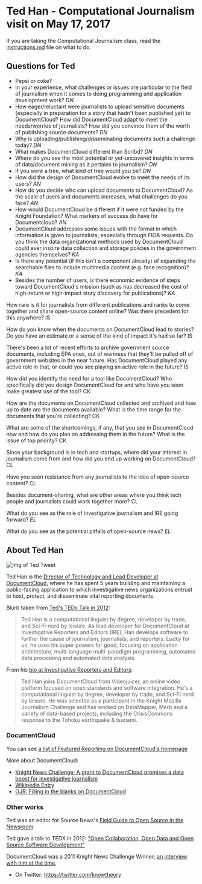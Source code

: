 # Ted Han - Computational Journalism visit on May 17, 2017

If you are taking the Computational Journalism class, read the [instructions.md](instructions.md) file on what to do.

## Questions for Ted


- Pepsi or coke?
- In your experience, what challenges or issues are particular to the field of journalism when it comes to doing programming and application development work? *DN*
- How eager/reluctant were journalists to upload sensitive documents (especially in preparation for a story that hadn't been published yet) to DocumentCloud? How did DocumentCloud adapt to meet the needs/worries of journalists? How did you convince them of the worth of publishing source documents? *DN*
- Why is uploading/publishing/disseminating documents such a challenge today? *DN*
- What makes DocumentCloud different than Scribd? *DN*
- Where do you see the most potential or yet-uncovered insights in terms of data/document mining as it pertains to journalism? *DN*
- If you were a tree, what kind of tree would you be? *DN*
- How did the design of DocumentCloud evolve to meet the needs of its users? *AN*
- How do you decide who can upload documents to DocumentCloud? As the scale of users and documents increases, what challenges do you face? *AN*
- How would DocumentCloud be different if it were not funded by the Knight Foundation? What markers of success do have for Documentcloud? *AN*
- DocumentCloud addresses some issues with the format in which information is given to journalists; especially through FIOA requests. Do you think the data organizational methods used by DocumentCloud could ever inspire data collection and storage policies in the government agencies themselves? *KA*
- Is there any potential (if this isn't a component already) of expanding the searchable files to include multimedia content (e.g. face recognition)? *KA*
- Besides the number of users, is there economic evidence of steps toward DocumentCloud's mission (such as has decreased the cost of high-return or high-impact story discovery for publications)? *KA*

How rare is it for journalists from different publications and ranks to come together and share open-source content online? Was there precedent for this anywhere? IS

How do you know when the documents on DocumentCloud lead to stories? Do you have an estimate or a sense of the kind of impact it's had so far? IS

There's been a lot of recent efforts to archive government source documents, including EPA ones, out of wariness that they'll be pulled off of government websites in the near future. Has DocumentCloud played any active role in that, or could you see playing an active role in the future? IS

How did you identify the need for a tool like DocumentCloud? Who specifically did you design DocumentCloud for and who have you seen make greatest use of the tool? CK

How are the documents on DocumentCloud collected and archived and how up to date are the documents available? What is the time range for the documents that you're collecting? CK

What are some of the shortcomings, if any, that you see in DocumentCloud now and how do you plan on addressing them in the future? What is the issue of top priority? CK

Since your background is in tech and startups, where did your interest in journalism come from and how did you end up working on DocumentCloud? CL

Have you seen resistance from any journalists to the idea of open-source content? CL

Besides document-sharing, what are other areas where you think tech people and journalists could work together more? CL

What do you see as the role of investigative journalism and IRE going forward? *EL*

What do you see as the potential pitfalls of open-source news? *EL*


## About Ted Han

![img of Ted Tweet](http://i.imgur.com/nlBiy3P.png)

Ted Han is the [Director of Technology and Lead Developer at DocumentCloud](https://www.documentcloud.org/about), where he has spent 5 years building and maintaining a public-facing application to which investigative news organizations entrust to host, protect, and disseminate vital reporting documents.

Blurb taken from [Ted's TEDx Talk in 2012](https://www.youtube.com/watch?v=pCGQZMnGfj0):

> Ted Han is a computational linguist by degree, developer by trade, and Sci-Fi nerd by leisure. As lead developer for DocumentCloud at Investigative Reporters and Editors (IRE), Han develops software to further the cause of journalism, journalists, and reporters. Lucky for us, he uses his super powers for good, focusing on application architecture, multi-language multi-paradigm programming, automated data processing and automated data analysis.

From his [bio at Investigative Reporters and Editors](https://www.ire.org/about/staff-bios/):

> Ted Han joins DocumentCloud from Videojuicer, an online video platform focused on open standards and software integration. He's a computational linguist by degree, developer by trade, and Sci-Fi nerd by leisure. He was selected as a participant in the Knight Mozilla Journalism Challenge and has worked on DataMapper, Merb and a variety of data-based projects, including the CrisisCommons response to the Tohoku earthquake & tsunami.

### DocumentCloud

You can see [a list of Featured Reporting on DocumentCloud's homepage](https://www.documentcloud.org/featured)

More about DocumentCloud:

- [Knight News Challenge: A grant to DocumentCloud promises a data boost for investigative journalism](http://www.niemanlab.org/2009/06/knight-news-challenge-a-grant-to-documentcloud-promises-a-data-boost-for-investigative-journalism/)
- [Wikipedia Entry](https://en.wikipedia.org/wiki/DocumentCloud)
- [OJR: Filling in the blanks on DocumentCloud](http://www.ojr.org/p1632/)

### Other works

Ted was an editor for Source News's [Field Guide to Open Source in the Newsroom](https://source.opennews.org/articles/introducing-field-guide-open-source-newsroom/)


Ted gave a talk to TEDX in 2012: ["Open Collaboration, Open Data and Open Source Software Development"](https://www.youtube.com/watch?v=pCGQZMnGfj0)

DocumentCloud was a 2011 Knight News Challenge Winner; [an interview with him at the time](https://vimeo.com/31889543).


- On Twitter: https://twitter.com/knowtheory
